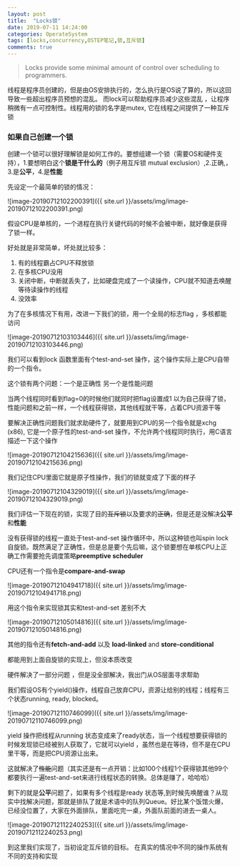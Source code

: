 ```yaml
---
layout: post
title:  "Locks锁"
date: 2019-07-11 14:24:00
categories: OperateSystem
tags: [locks,concurrency,OSTEP笔记,锁,互斥锁]
comments: true
---
```


>  Locks provide some minimal amount of control over scheduling to programmers.

线程是程序员创建的，但是由OS安排执行的，怎么执行是OS说了算的，所以这回导致一些超出程序员预想的混乱。 而lock可以帮助程序员减少这些混乱 ，让程序稍微有一点可控制性。线程用的锁的名字是mutex, 它在线程之间提供了一种互斥锁

### 如果自己创建一个锁

创建一个锁可以很好理解锁是如何工作的。要想组建一个锁（需要OS和硬件支持），1.要想明白这个**锁是干什么的**（例子用互斥锁 mutual exclusion）,2.正确,，3.是**公平**，4.是**性能**

先设定一个最简单的锁的情况：

![image-20190712102200391]({{ site.url }}/assets/img/image-20190712102200391.png)

假设CPU是单核的，一个进程在执行关键代码的时候不会被中断，就好像是获得了锁一样。

好处就是非常简单，坏处就比较多：

1. 有的线程霸占CPU不释放锁
2. 在多核CPU没用
3. 关闭中断，中断就丢失了，比如硬盘完成了一个读操作，CPU就不知道去唤醒等待读操作的线程
4. 没效率

为了在多核情况下有用，改进一下我们的锁，用一个全局的标志flag ，多核都能访问 

![image-20190712103103446]({{ site.url }}/assets/img/image-20190712103103446.png)

我们可以看到lock 函数里面有个test-and-set 操作，这个操作实际上是CPU自带的一个指令。

这个锁有两个问题：一个是正确性  另一个是性能问题

当两个线程同时看到flag=0的时候他们就同时把flag设置成1  以为自己获得了锁，性能问题和之前一样，一个线程获得锁，其他线程就干等，占着CPU资源干等

要解决正确性问题我们就求助硬件了，就要用到CPU的另一个指令就是xchg (x86), 它是一个原子性的test-and-set 操作，不允许两个线程同时执行，用C语言描述一下这个操作

![image-20190712104215636]({{ site.url }}/assets/img/image-20190712104215636.png)

我们记住CPU里面它就是原子性操作，我们的锁就变成了下面的样子

![image-20190712104329019]({{ site.url }}/assets/img/image-20190712104329019.png)

我们评估一下现在的锁，实现了目的~~互斥锁~~以及要求的~~正确~~，但是还是没解决**公平**和**性能**

没有获得锁的线程一直处于test-and-set 操作循环中，所以这种锁也叫spin lock 自旋锁。既然满足了正确性，但是总是要个先后嘛，这个锁要想在单核CPU上正确工作需要抢先调度策略**preemptive scheduler**

CPU还有一个指令是**compare-and-swap**

![image-20190712104941718]({{ site.url }}/assets/img/image-20190712104941718.png)

用这个指令来实现锁其实和test-and-set 差别不大

![image-20190712105014816]({{ site.url }}/assets/img/image-20190712105014816.png)

其他的指令还有**fetch-and-add**  以及  **load-linked** and **store-conditional**

都能用到上面自旋锁的实现上，但没本质改变

硬件解决了一部分问题 ，但是没全部解决，我出门从OS层面寻求帮助

我们假设OS有个yield()操作，线程自己放弃CPU，资源让给别的线程；线程有三个状态running, ready,  blocked。

![image-20190712110746099]({{ site.url }}/assets/img/image-20190712110746099.png)

yield 操作把线程从running 状态变成来了ready状态，当一个线程想要获得锁的时候发现锁已经被别人获取了，它就可以yield ，虽然也是在等待，但不是在CPU里干等，而是把CPU资源让出来。

这就解决了~~性能~~问题（其实还是有一点开销：比如100个线程1个获得锁其他99个都要执行一遍test-and-set来进行线程状态的转换。总体是赚了，哈哈哈）

剩下的就是**公平**问题了，如果有多个线程是ready 状态等,到时候先唤醒谁？从现实中找解决问题，那就是排队了就是术语中的队列Queue。好比某个饭馆火爆，已经没位置了，大家在外面排队，里面吃完一桌，外面队前面的进去一桌人。 

![image-20190712112240253]({{ site.url }}/assets/img/image-20190712112240253.png)

到这里我们实现了，当初设定互斥锁的目标。
在真实的情况中不同的操作系统有不同的支持和实现






